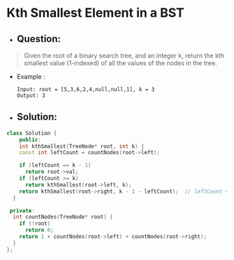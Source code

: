 # Kth Smallest Element in a BST
- ## Question:
>Given the root of a binary search tree, and an integer k, return the kth smallest value (1-indexed) of all the values of the nodes in the tree.


- Example :

      Input: root = [5,3,6,2,4,null,null,1], k = 3
      Output: 3
 
 
- ## Solution:
```cpp
class Solution {
    public:
    int kthSmallest(TreeNode* root, int k) {
    const int leftCount = countNodes(root->left);

    if (leftCount == k - 1)
      return root->val;
    if (leftCount >= k)
      return kthSmallest(root->left, k);
    return kthSmallest(root->right, k - 1 - leftCount);  // leftCount < k
  }

 private:
  int countNodes(TreeNode* root) {
    if (!root)
      return 0;
    return 1 + countNodes(root->left) + countNodes(root->right);
  }
};
```
